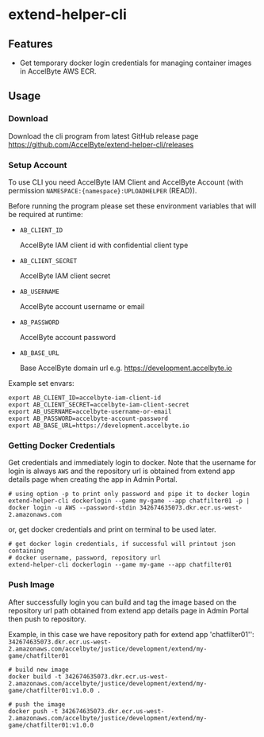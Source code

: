 # extend-helper-cli

## Features

- Get temporary docker login credentials for managing container images in AccelByte AWS ECR.

## Usage

### Download

Download the cli program from latest GitHub release page https://github.com/AccelByte/extend-helper-cli/releases

### Setup Account

To use CLI you need AccelByte IAM Client and AccelByte Account (with permission `NAMESPACE:{namespace}:UPLOADHELPER` (READ)).

Before running the program please set these environment variables that will be required
at runtime:

- `AB_CLIENT_ID`

  AccelByte IAM client id with confidential client type

- `AB_CLIENT_SECRET`

  AccelByte IAM client secret

- `AB_USERNAME`

  AccelByte account username or email

- `AB_PASSWORD`

  AccelByte account password

- `AB_BASE_URL`

  Base AccelByte domain url e.g. https://development.accelbyte.io

Example set envars:

```shell
export AB_CLIENT_ID=accelbyte-iam-client-id
export AB_CLIENT_SECRET=accelbyte-iam-client-secret
export AB_USERNAME=accelbyte-username-or-email
export AB_PASSWORD=accelbyte-account-password
export AB_BASE_URL=https://development.accelbyte.io
```

### Getting Docker Credentials

Get credentials and immediately login to docker.
Note that the username for login is always `AWS` and
the repository url is obtained from extend app details page when creating the app in Admin Portal.

```shell
# using option -p to print only password and pipe it to docker login
extend-helper-cli dockerlogin --game my-game --app chatfilter01 -p | docker login -u AWS --password-stdin 342674635073.dkr.ecr.us-west-2.amazonaws.com
```

or, get docker credentials and print on terminal to be used later.

```shell
# get docker login credentials, if successful will printout json containing
# docker username, password, repository url
extend-helper-cli dockerlogin --game my-game --app chatfilter01
```

### Push Image

After successfully login you can build and tag the image based on the repository 
url path obtained from extend app details page in Admin Portal
then push to repository.

Example, in this case we have repository path for extend app 'chatfilter01'': `342674635073.dkr.ecr.us-west-2.amazonaws.com/accelbyte/justice/development/extend/my-game/chatfilter01`

```shell
# build new image
docker build -t 342674635073.dkr.ecr.us-west-2.amazonaws.com/accelbyte/justice/development/extend/my-game/chatfilter01:v1.0.0 .

# push the image
docker push -t 342674635073.dkr.ecr.us-west-2.amazonaws.com/accelbyte/justice/development/extend/my-game/chatfilter01:v1.0.0
```